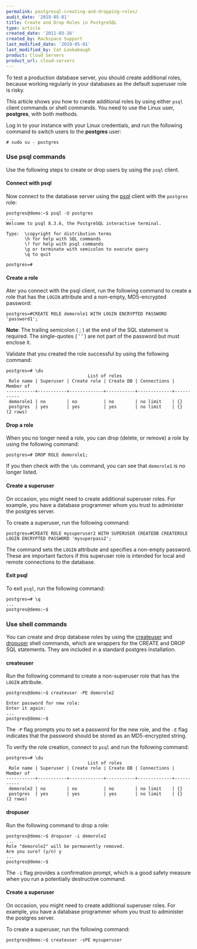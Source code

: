 ```yaml
---
permalink: postgresql-creating-and-dropping-roles/
audit_date: '2019-05-01'
title: Create and Drop Roles in PostgreSQL
type: article
created_date: '2011-03-16'
created_by: Rackspace Support
last_modified_date: '2019-05-01'
last_modified_by: Cat Lookabaugh
product: Cloud Servers
product_url: cloud-servers
---
```


To test a production database server, you should create additional roles,
because working regularly in your databases as the default superuser role is
risky.

This article shows you how to create additional roles by using either `psql`
client commands or shell commands. You need to use the Linux user, **postgres**,
with both methods.

Log in to your instance with your Linux credentials, and run the following
command to switch users to the **postgres** user:

    # sudo su - postgres

### Use psql commands

Use the following steps to create or drop users by using the `psql` client.

#### Connect with psql

Now connect to the database server using the
[psql](http://www.postgresql.org/docs/8.3/static/app-psql.html "http://www.postgresql.org/docs/8.3/static/app-psql.html")
client with the `postgres` role:

    postgres@demo:~$ psql -U postgres
    ...
    Welcome to psql 8.3.6, the PostgreSQL interactive terminal.

    Type:  \copyright for distribution terms
           \h for help with SQL commands
           \? for help with psql commands
           \g or terminate with semicolon to execute query
           \q to quit

    postgres=#

#### Create a role

Ater you connect with the psql client, run the following command to create a
role that has the `LOGIN` attribute and a non-empty, MD5-encrypted password:

    postgres=#CREATE ROLE demorole1 WITH LOGIN ENCRYPTED PASSWORD 'password1';

**Note**: The trailing semicolon ( ; ) at the end of the SQL statement is
required. The single-quotes ( ' ' ) are not part of the password but must
enclose it.

Validate that you created the role successful by using the following command:

    postgres=# \du
                                   List of roles
     Role name | Superuser | Create role | Create DB | Connections | Member of
    -----------+-----------+-------------+-----------+-------------+-----------
     demorole1 | no        | no          | no        | no limit    | {}
     postgres  | yes       | yes         | yes       | no limit    | {}
    (2 rows)

#### Drop a role

When you no longer need a role, you can drop (delete, or remove) a role by
using the following command:

    postgres=# DROP ROLE demorole1;

If you then check with the `\du` command, you can see that `demorole1` is no
longer listed.

#### Create a superuser

On occasion, you might need to create additional superuser roles. For example,
you have a database programmer whom you trust to administer the postgres
server.

To create a superuser, run the following command:

    postgres=#CREATE ROLE mysuperuser2 WITH SUPERUSER CREATEDB CREATEROLE LOGIN ENCRYPTED PASSWORD 'mysuperpass2';

The command sets the `LOGIN` attribute and specifies a non-empty password.
These are important factors if this superuser role is intended for local and
remote connections to the database.

#### Exit psql

To exit `psql`, run the following command:

    postgres=# \q
    ...
    postgres@demo:~$

### Use shell commands

You can create and drop database roles by using the
[createuser](http://www.postgresql.org/docs/8.3/static/app-createuser.html "http://www.postgresql.org/docs/8.3/static/app-createuser.html")
and
[dropuser](http://www.postgresql.org/docs/8.3/static/app-dropuser.html "http://www.postgresql.org/docs/8.3/static/app-dropuser.html")
shell commands, which are wrappers for the CREATE and DROP
SQL statements. They are included in a standard postgres installation.

#### createuser

Run the following command to create a non-superuser role that has the `LOGIN`
attribute.

    postgres@demo:~$ createuser -PE demorole2

    Enter password for new role:
    Enter it again:
    ...
    postgres@demo:~$

The `-P` flag prompts you to set a password for the new role, and the `-E` flag
indicates that the password should be stored as an MD5-encrypted string.

To verify the role creation, connect to `psql` and run the following command:

    postgres=# \du
                                   List of roles
     Role name | Superuser | Create role | Create DB | Connections | Member of
    -----------+-----------+-------------+-----------+-------------+-----------
     demorole2 | no        | no          | no        | no limit    | {}
     postgres  | yes       | yes         | yes       | no limit    | {}
    (2 rows)

#### dropuser

Run the following command to drop a role:

    postgres@demo:~$ dropuser -i demorole2
    ...
    Role "demorole2" will be permanently removed.
    Are you sure? (y/n) y
    ...
    postgres@demo:~$

The `-i` flag provides a confirmation prompt, which is a good safety
measure when you run a potentially destructive command.

#### Create a superuser

On occasion, you might need to create additional superuser roles. For example,
you have a database programmer whom you trust to administer the postgres
server.

To create a superuser, run the following command:

    postgres@demo:~$ createuser -sPE mysuperuser
